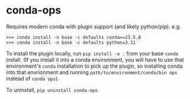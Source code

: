 # conda-ops

Requires modern conda with plugin support (and likely python/pip). e.g.

```
>>> conda install -n base -c defaults conda==23.5.0
>>> conda install -n base -c defaults python=3.11
```

To install the plugin locally, run `pip install -e .` from your base `conda` install. (If you install it into a conda environment, you will have to use that environment's `conda` installation to pick up the plugin, so installing conda into that envrionment and running `path/to/environment/conda/bin ops` instead of `conda ops`).

To uninstall, `pip uninstall conda-ops`
